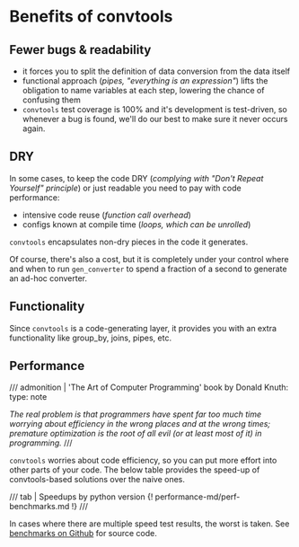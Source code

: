 # Benefits of convtools


## Fewer bugs & readability

* it forces you to split the definition of data conversion from the data
  itself
* functional approach (_pipes, "everything is an expression"_) lifts the
  obligation to name variables at each step, lowering the chance of confusing
  them
* `convtools` test coverage is 100% and it's development is test-driven, so
  whenever a bug is found, we'll do our best to make sure it never occurs
  again.

## DRY

In some cases, to keep the code DRY (_complying with "Don't Repeat Yourself"
principle_) or just readable you need to pay with code performance:

* intensive code reuse (_function call overhead_)
* configs known at compile time (_loops, which can be unrolled_)

`convtools` encapsulates non-dry pieces in the code it generates.

Of course, there's also a cost, but it is completely under your control where
and when to run `gen_converter` to spend a fraction of a second to generate
an ad-hoc converter.

## Functionality

Since `convtools` is a code-generating layer, it provides you with an extra
functionality like group_by, joins, pipes, etc.


## Performance

/// admonition | 'The Art of Computer Programming' book by Donald Knuth:
    type: note

_The real problem is that programmers have spent far too much time worrying
about efficiency in the wrong places and at the wrong times; premature
optimization is the root of all evil (or at least most of it) in programming._
///

`convtools` worries about code efficiency, so you can put more effort into
other parts of your code. The below table provides the speed-up of
convtools-based solutions over the naive ones. 


/// tab | Speedups by python version
{! performance-md/perf-benchmarks.md !}
///

In cases where there are multiple speed test results, the worst is
taken. See [benchmarks on Github](https://github.com/westandskif/convtools/blob/master/run_benchmarks.py) for source code.
